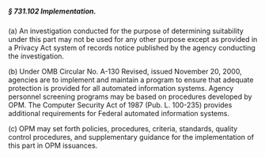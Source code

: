 ##### § 731.102 Implementation. #####

(a) An investigation conducted for the purpose of determining suitability under this part may not be used for any other purpose except as provided in a Privacy Act system of records notice published by the agency conducting the investigation.

(b) Under OMB Circular No. A-130 Revised, issued November 20, 2000, agencies are to implement and maintain a program to ensure that adequate protection is provided for all automated information systems. Agency personnel screening programs may be based on procedures developed by OPM. The Computer Security Act of 1987 (Pub. L. 100-235) provides additional requirements for Federal automated information systems.

(c) OPM may set forth policies, procedures, criteria, standards, quality control procedures, and supplementary guidance for the implementation of this part in OPM issuances.